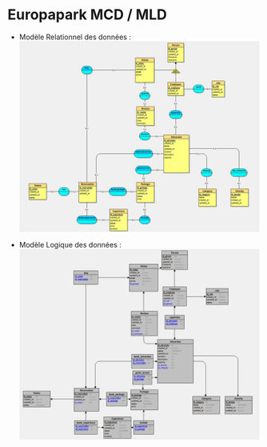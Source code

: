 # Europapark MCD / MLD
- Modèle Relationnel des données : ![Schéma Looping du model relationnel des données](/assets/MCD.jpg)
  
- Modèle Logique des données : ![Schéma Looping du model Logique des données](/assets/MLD.jpg)



 

 
